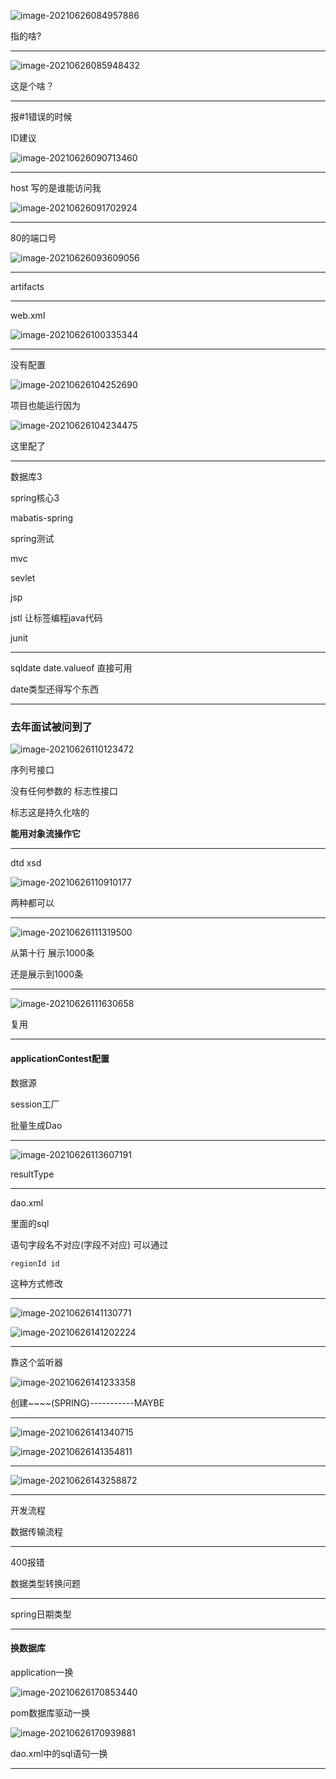 ![image-20210626084957886](https://raw.githubusercontent.com/Leopard-S/pics_bed/master/img/image-20210626084957886.png)

指的啥?

---

![image-20210626085948432](https://raw.githubusercontent.com/Leopard-S/pics_bed/master/img/image-20210626085948432.png)

这是个啥？

---

报#1错误的时候 

ID建议

![image-20210626090713460](https://raw.githubusercontent.com/Leopard-S/pics_bed/master/img/image-20210626090713460.png)

---

host 写的是谁能访问我

![image-20210626091702924](https://raw.githubusercontent.com/Leopard-S/pics_bed/master/img/image-20210626091702924.png)	

---

80的端口号

![image-20210626093609056](https://raw.githubusercontent.com/Leopard-S/pics_bed/master/img/image-20210626093609056.png)	

---

artifacts

---

web.xml

![image-20210626100335344](https://raw.githubusercontent.com/Leopard-S/pics_bed/master/img/image-20210626100335344.png)

---



没有配置

![image-20210626104252690](https://raw.githubusercontent.com/Leopard-S/pics_bed/master/img/image-20210626104252690.png)

项目也能运行因为

![image-20210626104234475](https://raw.githubusercontent.com/Leopard-S/pics_bed/master/img/image-20210626104234475.png)

这里配了

---

数据库3

spring核心3

mabatis-spring

spring测试

mvc

sevlet

jsp 

jstl 让标签编程java代码

junit

---

sqldate date.valueof 直接可用

date类型还得写个东西

---

### 去年面试被问到了

![image-20210626110123472](https://raw.githubusercontent.com/Leopard-S/pics_bed/master/img/image-20210626110123472.png)	

序列号接口

没有任何参数的 标志性接口

标志这是持久化啥的

**能用对象流操作它**

---

dtd xsd

![image-20210626110910177](https://raw.githubusercontent.com/Leopard-S/pics_bed/master/img/image-20210626110910177.png)	

两种都可以

---

![image-20210626111319500](https://raw.githubusercontent.com/Leopard-S/pics_bed/master/img/image-20210626111319500.png)	

从第十行 展示1000条

还是展示到1000条

---

![image-20210626111630658](https://raw.githubusercontent.com/Leopard-S/pics_bed/master/img/image-20210626111630658.png)

复用

---

#### applicationContest配置

数据源

session工厂

批量生成Dao

---

![image-20210626113607191](https://raw.githubusercontent.com/Leopard-S/pics_bed/master/img/image-20210626113607191.png)

resultType

---

dao.xml

里面的sql

语句字段名不对应(字段不对应) 可以通过 

```
regionId id
```

这种方式修改

---

![image-20210626141130771](https://raw.githubusercontent.com/Leopard-S/pics_bed/master/img/image-20210626141130771.png)

![image-20210626141202224](https://raw.githubusercontent.com/Leopard-S/pics_bed/master/img/image-20210626141202224.png)

---

靠这个监听器

![image-20210626141233358](https://raw.githubusercontent.com/Leopard-S/pics_bed/master/img/image-20210626141233358.png)

创建~~~~(SPRING)-----------MAYBE

---

![image-20210626141340715](https://raw.githubusercontent.com/Leopard-S/pics_bed/master/img/image-20210626141340715.png)

![image-20210626141354811](https://raw.githubusercontent.com/Leopard-S/pics_bed/master/img/image-20210626141354811.png)

---

![image-20210626143258872](https://raw.githubusercontent.com/Leopard-S/pics_bed/master/img/image-20210626143258872.png)

---

开发流程

数据传输流程

---

400报错

数据类型转换问题

---

spring日期类型

---

#### 换数据库

application一换

![image-20210626170853440](https://raw.githubusercontent.com/Leopard-S/pics_bed/master/img/image-20210626170853440.png)

pom数据库驱动一换

![image-20210626170939881](https://raw.githubusercontent.com/Leopard-S/pics_bed/master/img/image-20210626170939881.png)

dao.xml中的sql语句一换

---

